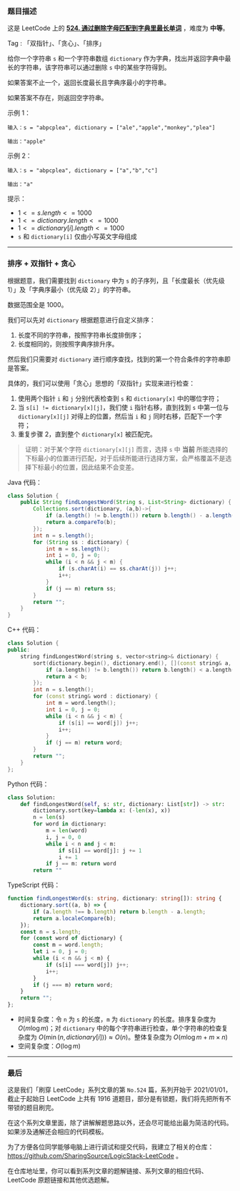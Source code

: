 ### 题目描述

这是 LeetCode 上的 **[524. 通过删除字母匹配到字典里最长单词](https://leetcode-cn.com/problems/longest-word-in-dictionary-through-deleting/solution/gong-shui-san-xie-xiang-jie-pai-xu-shuan-qi20/)** ，难度为 **中等**。

Tag : 「双指针」、「贪心」、「排序」



给你一个字符串 `s` 和一个字符串数组 `dictionary` 作为字典，找出并返回字典中最长的字符串，该字符串可以通过删除 `s` 中的某些字符得到。

如果答案不止一个，返回长度最长且字典序最小的字符串。

如果答案不存在，则返回空字符串。

示例 1：
```
输入：s = "abpcplea", dictionary = ["ale","apple","monkey","plea"]

输出："apple"
```
示例 2：
```
输入：s = "abpcplea", dictionary = ["a","b","c"]

输出："a"
```


提示：
* $1 <= s.length <= 1000$
* $1 <= dictionary.length <= 1000$
* $1 <= dictionary[i].length <= 1000$
* `s` 和 `dictionary[i]` 仅由小写英文字母组成

---

### 排序 + 双指针 + 贪心

根据题意，我们需要找到 `dictionary` 中为 `s` 的子序列，且「长度最长（优先级 $1$）」及「字典序最小（优先级 $2$）」的字符串。

数据范围全是 $1000$。

我们可以先对 `dictionary` 根据题意进行自定义排序：

1. 长度不同的字符串，按照字符串长度排倒序；
2. 长度相同的，则按照字典序排升序。

然后我们只需要对 `dictionary` 进行顺序查找，找到的第一个符合条件的字符串即是答案。

具体的，我们可以使用「贪心」思想的「双指针」实现来进行检查：

1. 使用两个指针 `i` 和 `j` 分别代表检查到 `s` 和 `dictionary[x]` 中的哪位字符；
2. 当 `s[i] != dictionary[x][j]`，我们使 `i` 指针右移，直到找到 `s` 中第一位与 `dictionary[x][j]` 对得上的位置，然后当 `i` 和 `j` 同时右移，匹配下一个字符；
3. 重复步骤 $2$，直到整个 `dictionary[x]` 被匹配完。

> 证明：对于某个字符 `dictionary[x][j]` 而言，选择 `s` 中 **当前** 所能选择的下标最小的位置进行匹配，对于后续所能进行选择方案，会严格覆盖不是选择下标最小的位置，因此结果不会变差。

Java 代码：
```Java
class Solution {
    public String findLongestWord(String s, List<String> dictionary) {
        Collections.sort(dictionary, (a,b)->{
            if (a.length() != b.length()) return b.length() - a.length();
            return a.compareTo(b);
        });
        int n = s.length();
        for (String ss : dictionary) {
            int m = ss.length();
            int i = 0, j = 0;
            while (i < n && j < m) {
                if (s.charAt(i) == ss.charAt(j)) j++;
                i++;
            }
            if (j == m) return ss;
        }
        return "";
    }
}
```
C++ 代码：
```C++
class Solution {
public:
    string findLongestWord(string s, vector<string>& dictionary) {
        sort(dictionary.begin(), dictionary.end(), [](const string& a, const string& b) {
            if (a.length() != b.length()) return b.length() < a.length();
            return a < b;
        });
        int n = s.length();
        for (const string& word : dictionary) {
            int m = word.length();
            int i = 0, j = 0;
            while (i < n && j < m) {
                if (s[i] == word[j]) j++;
                i++;
            }
            if (j == m) return word;
        }
        return "";
    }
};
```
Python 代码：
```Python
class Solution:
    def findLongestWord(self, s: str, dictionary: List[str]) -> str:
        dictionary.sort(key=lambda x: (-len(x), x))
        n = len(s)
        for word in dictionary:
            m = len(word)
            i, j = 0, 0
            while i < n and j < m:
                if s[i] == word[j]: j += 1
                i += 1
            if j == m: return word
        return ""
```
TypeScript 代码：
```TypeScript
function findLongestWord(s: string, dictionary: string[]): string {
    dictionary.sort((a, b) => {
        if (a.length !== b.length) return b.length - a.length;
        return a.localeCompare(b);
    });
    const n = s.length;
    for (const word of dictionary) {
        const m = word.length;
        let i = 0, j = 0;
        while (i < n && j < m) {
            if (s[i] === word[j]) j++;
            i++;
        }
        if (j === m) return word;
    }
    return "";  
};
```
* 时间复杂度：令 `n` 为 `s` 的长度，`m` 为 `dictionary` 的长度。排序复杂度为 $O(m\log{m})$；对 `dictionary` 中的每个字符串进行检查，单个字符串的检查复杂度为 $O(\min(n, dictionary[i]))\approx O(n)$。整体复杂度为 $O(m\log{m} + m \times n)$
* 空间复杂度：$O(\log{m})$

---

### 最后

这是我们「刷穿 LeetCode」系列文章的第 `No.524` 篇，系列开始于 2021/01/01，截止于起始日 LeetCode 上共有 1916 道题目，部分是有锁题，我们将先把所有不带锁的题目刷完。

在这个系列文章里面，除了讲解解题思路以外，还会尽可能给出最为简洁的代码。如果涉及通解还会相应的代码模板。

为了方便各位同学能够电脑上进行调试和提交代码，我建立了相关的仓库：https://github.com/SharingSource/LogicStack-LeetCode 。

在仓库地址里，你可以看到系列文章的题解链接、系列文章的相应代码、LeetCode 原题链接和其他优选题解。

